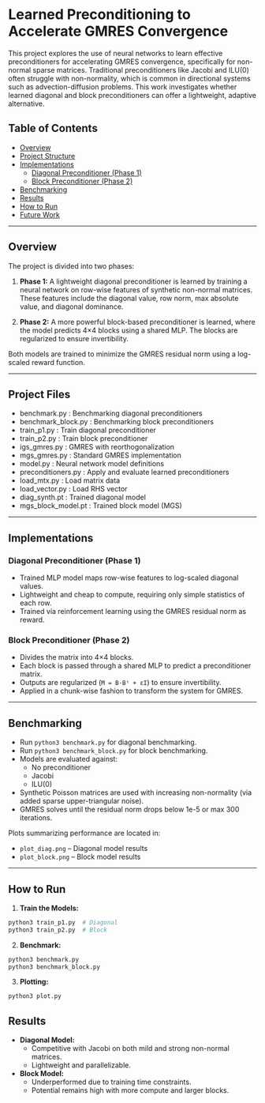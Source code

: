 # Learned Preconditioning to Accelerate GMRES Convergence

This project explores the use of neural networks to learn effective preconditioners for accelerating GMRES convergence, specifically for non-normal sparse matrices. Traditional preconditioners like Jacobi and ILU(0) often struggle with non-normality, which is common in directional systems such as advection-diffusion problems. This work investigates whether learned diagonal and block preconditioners can offer a lightweight, adaptive alternative.

## Table of Contents
- [Overview](#overview)
- [Project Structure](#project-structure)
- [Implementations](#implementations)
  - [Diagonal Preconditioner (Phase 1)](#diagonal-preconditioner-phase-1)
  - [Block Preconditioner (Phase 2)](#block-preconditioner-phase-2)
- [Benchmarking](#benchmarking)
- [Results](#results)
- [How to Run](#how-to-run)
- [Future Work](#future-work)

---

## Overview

The project is divided into two phases:

1. **Phase 1:** A lightweight diagonal preconditioner is learned by training a neural network on row-wise features of synthetic non-normal matrices. These features include the diagonal value, row norm, max absolute value, and diagonal dominance.

2. **Phase 2:** A more powerful block-based preconditioner is learned, where the model predicts 4×4 blocks using a shared MLP. The blocks are regularized to ensure invertibility.

Both models are trained to minimize the GMRES residual norm using a log-scaled reward function.

---

## Project Files
- benchmark.py           : Benchmarking diagonal preconditioners
- benchmark_block.py     : Benchmarking block preconditioners
- train_p1.py          : Train diagonal preconditioner
- train_p2.py          : Train block preconditioner
- igs_gmres.py         : GMRES with reorthogonalization
- mgs_gmres.py         : Standard GMRES implementation
- model.py             : Neural network model definitions
- preconditioners.py   : Apply and evaluate learned preconditioners
- load_mtx.py          : Load matrix data
- load_vector.py       : Load RHS vector
- diag_synth.pt        : Trained diagonal model
- mgs_block_model.pt   : Trained block model (MGS)

---

## Implementations

### Diagonal Preconditioner (Phase 1)

- Trained MLP model maps row-wise features to log-scaled diagonal values.
- Lightweight and cheap to compute, requiring only simple statistics of each row.
- Trained via reinforcement learning using the GMRES residual norm as reward.

### Block Preconditioner (Phase 2)

- Divides the matrix into 4×4 blocks.
- Each block is passed through a shared MLP to predict a preconditioner matrix.
- Outputs are regularized (`M = B·Bᵗ + εI`) to ensure invertibility.
- Applied in a chunk-wise fashion to transform the system for GMRES.

---

## Benchmarking

- Run `python3 benchmark.py` for diagonal benchmarking.
- Run `python3 benchmark_block.py` for block benchmarking.
- Models are evaluated against:
  - No preconditioner
  - Jacobi
  - ILU(0)
- Synthetic Poisson matrices are used with increasing non-normality (via added sparse upper-triangular noise).
- GMRES solves until the residual norm drops below 1e-5 or max 300 iterations.

Plots summarizing performance are located in:
- `plot_diag.png` – Diagonal model results
- `plot_block.png` – Block model results

---

## How to Run

1. **Train the Models:**
```bash
python3 train_p1.py  # Diagonal
python3 train_p2.py  # Block
```

2. **Benchmark:**
```bash
python3 benchmark.py
python3 benchmark_block.py
```

3. **Plotting:**
```bash
python3 plot.py
```

## Results
- **Diagonal Model:**
    - Competitive with Jacobi on both mild and strong non-normal matrices.
	- Lightweight and parallelizable.
- **Block Model:**
	- Underperformed due to training time constraints.
	- Potential remains high with more compute and larger blocks.